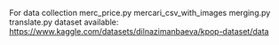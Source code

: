 For data collection
merc_price.py
mercari_csv_with_images merging.py
translate.py
dataset available:
https://www.kaggle.com/datasets/dilnazimanbaeva/kpop-dataset/data
